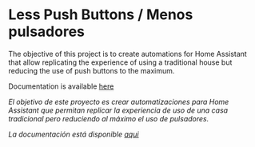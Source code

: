 # Less Push Buttons / Menos pulsadores

The objective of this project is to create automations for Home Assistant that allow replicating the experience of using a traditional house but reducing the use of push buttons to the maximum.

Documentation is available [here](https://github.com/inigoserrano/homeassistant/wiki/Less-Push-Buttons-en-Español)

_El objetivo de este proyecto es crear automatizaciones para Home Assistant que permitan replicar la experiencia de uso de una casa tradicional pero reduciendo al máximo el uso de pulsadores._

_La documentación está disponible [aqui](https://github.com/inigoserrano/homeassistant/wiki/Less-Push-Buttons-en-Español)_
